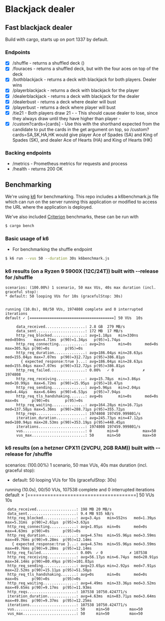 # Blackjack dealer

## Fast blackjack dealer

Build with cargo, starts up on port 1337 by default.

### Endpoints

- [x] /shuffle - returns a shuffled deck ()
- [x] /fouraces - returns a shuffled deck, but with the four aces on top of the deck
- [x] /bothblackjack - returns a deck with blackjack for both players. Dealer wins
- [x] /playerblackjack - returns a deck with blackjack for the player
- [x] /dealerblackjack - returns a deck with blackjack for the dealer
- [x] /dealerbust - returns a deck where dealer will bust
- [x] /playerbust - returns a deck where player will bust
- [x] /tie21 - Both players draw 21 - - This should cause dealer to lose, since they always draw until they have higher than player -
- [x] /custom?cards=[cards] - Use this with the shorthand expected from the candidate to put the cards in the get argument on top, so /custom?cards=SA,SK,HA,HK would give player Ace of Spades (SA) and King of Spades (SK), and dealer Ace of Hearts (HA) and King of Hearts (HK)

### Backing endpoints

- /metrics - Prometheus metrics for requests and process
- /health - returns 200 OK

## Benchmarking

We're using [k6](https://k6.io) for benchmarking. This repo includes a k6benchmark.js file which can run on the server running this application or modified to access the URL where the application is deployed.

We've also included [Criterion](https://github.com/bheisler/criterion.rs) benchmarks, these can be run with

```sh
$ cargo bench
```

### Basic usage of k6

- For benchmarking the shuffle endpoint

```sh
$ k6 run --vus 50 --duration 30s k6benchmark.js
```

### k6 results (on a Ryzen 9 5900X (12C/24T)) built with --release for /shuffle

```
scenarios: (100.00%) 1 scenario, 50 max VUs, 40s max duration (incl. graceful stop):
* default: 50 looping VUs for 10s (gracefulStop: 30s)


running (10.0s), 00/50 VUs, 1974808 complete and 0 interrupted iterations
default ✓ [======================================] 50 VUs  10s

     data_received..................: 2.8 GB  279 MB/s
     data_sent......................: 172 MB  17 MB/s
     http_req_blocked...............: avg=1.18µs   min=330ns   med=850ns    max=4.71ms  p(90)=1.34µs   p(95)=1.74µs
     http_req_connecting............: avg=2ns      min=0s      med=0s       max=305.9µs p(90)=0s       p(95)=0s
     http_req_duration..............: avg=186.04µs min=28.63µs med=155.04µs max=7.07ms  p(90)=312.72µs p(95)=386.81µs
       { expected_response:true }...: avg=186.04µs min=28.63µs med=155.04µs max=7.07ms  p(90)=312.72µs p(95)=386.81µs
     http_req_failed................: 0.00%   ✓ 0             ✗ 1974808
     http_req_receiving.............: avg=15.78µs  min=3.86µs  med=10.99µs  max=6.72ms  p(90)=15.95µs  p(95)=18.47µs
     http_req_sending...............: avg=5.96µs   min=2.04µs  med=4.44µs   max=6.64ms  p(90)=6.53µs   p(95)=7.94µs
     http_req_tls_handshaking.......: avg=0s       min=0s      med=0s       max=0s      p(90)=0s       p(95)=0s
     http_req_waiting...............: avg=164.28µs min=16.71µs med=137.58µs max=5.36ms  p(90)=288.71µs p(95)=355.72µs
     http_reqs......................: 1974808 197459.999801/s
     iteration_duration.............: avg=245.73µs min=47.12µs med=180.94µs max=28.53ms p(90)=353.19µs p(95)=448.45µs
     iterations.....................: 1974808 197459.999801/s
     vus............................: 0       min=0           max=50
     vus_max........................: 50      min=50          max=50
```

### k6 results (on a hetzner CPX11 (2VCPU, 2GB RAM)) built with --release for /shuffle

scenarios: (100.00%) 1 scenario, 50 max VUs, 40s max duration (incl. graceful stop):

- default: 50 looping VUs for 10s (gracefulStop: 30s)

running (10.0s), 00/50 VUs, 107538 complete and 0 interrupted iterations
default ✗ [======================================] 50 VUs 10s

     data_received..................: 198 MB 20 MB/s
     data_sent......................: 9.4 MB 935 kB/s
     http_req_blocked...............: avg=3.4µs   min=552ns   med=1.39µs  max=5.31ms  p(90)=2.61µs  p(95)=3.63µs
     http_req_connecting............: avg=1.05µs  min=0s      med=0s      max=4.63ms  p(90)=0s      p(95)=0s
     http_req_duration..............: avg=4.57ms  min=55.96µs med=3.59ms  max=49.76ms p(90)=9.28ms  p(95)=12.14ms
       { expected_response:true }...: avg=4.57ms  min=55.96µs med=3.59ms  max=49.76ms p(90)=9.28ms  p(95)=12.14ms
     http_req_failed................: 0.00%  ✓ 0            ✗ 107538
     http_req_receiving.............: avg=56.17µs min=6.74µs  med=20.91µs max=34.14ms p(90)=80.49µs p(95)=101.03µs
     http_req_sending...............: avg=23.65µs min=2.92µs  med=7.91µs  max=22.52ms p(90)=15.11µs p(95)=51.58µs
     http_req_tls_handshaking.......: avg=0s      min=0s      med=0s      max=0s      p(90)=0s      p(95)=0s
     http_req_waiting...............: avg=4.49ms  min=33.36µs med=3.52ms  max=49.65ms p(90)=9.17ms  p(95)=11.93ms
     http_reqs......................: 107538 10750.424771/s
     iteration_duration.............: avg=4.63ms  min=83.71µs med=3.64ms  max=49.8ms  p(90)=9.37ms  p(95)=12.25ms
     iterations.....................: 107538 10750.424771/s
     vus............................: 50     min=50         max=50
     vus_max........................: 50     min=50         max=50
